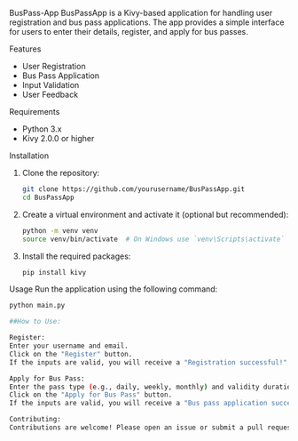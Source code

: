 BusPass-App
BusPassApp is a Kivy-based application for handling user registration and bus pass applications. The app provides a simple interface for users to enter their details, register, and apply for bus passes.

Features
- User Registration
- Bus Pass Application
- Input Validation
- User Feedback

Requirements
- Python 3.x
- Kivy 2.0.0 or higher

Installation
1. Clone the repository:
    ```sh
    git clone https://github.com/yourusername/BusPassApp.git
    cd BusPassApp
    ```
2. Create a virtual environment and activate it (optional but recommended):
    ```sh
    python -m venv venv
    source venv/bin/activate  # On Windows use `venv\Scripts\activate`
    ```
3. Install the required packages:
    ```sh
    pip install kivy
    ```

Usage
Run the application using the following command:
```sh
python main.py

##How to Use:

Register:
Enter your username and email.
Click on the "Register" button.
If the inputs are valid, you will receive a "Registration successful!" message.

Apply for Bus Pass:
Enter the pass type (e.g., daily, weekly, monthly) and validity duration (e.g., 30 days).
Click on the "Apply for Bus Pass" button.
If the inputs are valid, you will receive a "Bus pass application successful!" message.

Contributing:
Contributions are welcome! Please open an issue or submit a pull request for any improvements or bug fixes.
